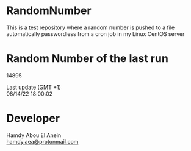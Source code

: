 # RandomNumber    
This is a test repository where a random number is pushed to a file automatically passwordless from a cron job in my Linux CentOS server    
# Random Number of the last run   
14895
      
Last update (GMT +1)    
08/14/22 18:00:02
# Developer    
Hamdy Abou El Anein   
hamdy.aea@protonmail.com
